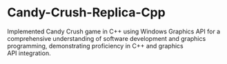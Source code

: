 # Candy-Crush-Replica-Cpp
Implemented Candy Crush game in C++ using Windows Graphics API for a comprehensive understanding of software development and graphics programming, demonstrating proficiency in C++ and graphics API integration.
